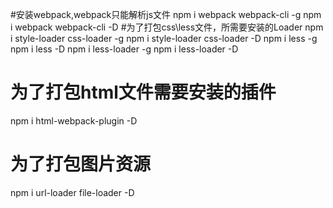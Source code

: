 #安装webpack,webpack只能解析js文件
npm i webpack webpack-cli -g
npm i webpack webpack-cli -D
#为了打包css\less文件，所需要安装的Loader
npm i style-loader css-loader -g
npm i style-loader css-loader -D
npm i less -g
npm i less -D
npm i less-loader -g
npm i less-loader -D
# 为了打包html文件需要安装的插件
npm i html-webpack-plugin -D
# 为了打包图片资源
npm i url-loader file-loader -D

